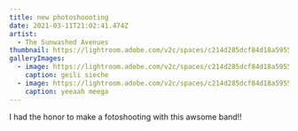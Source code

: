 ```yaml
---
title: new photoshoooting
date: 2021-03-11T21:02:41.474Z
artist:
  - The Sunwashed Avenues
thumbnail: https://lightroom.adobe.com/v2c/spaces/c214d285dcf84d18a59552b62568edb6/assets/9744573cd667b2a26e6b700d46c86df0/revisions/5a467666bdaa4a3cac946dfe8a76153a/renditions/fdcaa057f72fd5f57916bc7129514ac9
galleryImages:
  - image: https://lightroom.adobe.com/v2c/spaces/c214d285dcf84d18a59552b62568edb6/assets/9744573cd667b2a26e6b700d46c86df0/revisions/5a467666bdaa4a3cac946dfe8a76153a/renditions/fdcaa057f72fd5f57916bc7129514ac9
    caption: geili sieche
  - image: https://lightroom.adobe.com/v2c/spaces/c214d285dcf84d18a59552b62568edb6/assets/1727ae48f31740610c5a46adeff58aaa/revisions/6a01cbb6b5774cb4aab8809b5edef806/renditions/2124101cdd52454f66add13c956a79f8
    caption: yeeaah meega
---
```

I had the honor to make a fotoshooting with this awsome band!!